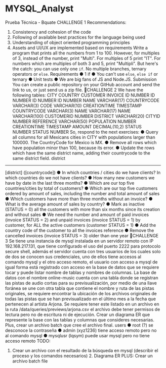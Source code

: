 # MYSQL_Analyst

Prueba Técnica - Bquate
CHALLENGE 1
Recommendations:
1. Consistency and cohesion of the code
2. Following of available best practices for the language being used
3. Understanding of object oriented programming principles
4. Assets and UI/UX are implemented based on requirements
Write a program that prints all the numbers from 1 to 100. However, for multiples of 3, instead of the number, print "Multi". For multiples of 5 print "IT". For numbers which are multiples of both 3 and 5, print "Multipli".
But here's the catch: you can use only one `if`. No multiple branches, ternary operators or `else`.
Requirements
● 1 if
● You can't use `else`, `else if` or ternary
● Unit tests
● We are big fans of JS and Node.JS. Submission
You can create a public repository on your GitHub account and send the link to us, or just send us a zip file.
CHALLENGE 2
We have the following tables:
CITY COUNTRY CUSTOMER INVOICE
ID NUMBER ID NUMBER ID NUMBER ID NUMBER
NAME VARCHAR(17) COUNTRYCODE VARCHAR(3) CODE VARCHAR(10) CREATIONTIME TIMESTAMP
COUNTRYCODE VARCHAR(3) NAME VARCHAR(17) NAME VARCHAR(100) CUSTOMERID NUMBER
DISTRICT VARCHAR(20) CITYID NUMBER REFERENCE VARCHAR(50)
POPULATION NUMBER CREATIONTIME TIMESTAMP AMOUNT DECIMAL(10,2)
STATUS NUMBER STATUS NUMBER
So, respond to the next exercises:
● Query all columns for all Mexicans cities in CITY with populations larger than 100000. The CountryCode for Mexico is MX.
● Remove all rows which have population minor than 100, because its error.
● Update the rows which have the same district name, adding their countrycode to the same district
field.
district
---------------------------------
[district] ([countrycode])
● In which countries / cities do we have clients? In which countries do we not have clients?
● How many new customers we have by date in the last three months?
● Which are our top five countries/cities by total of customers?
● Which are our top five customers ordered by amount of sales, including the number and total amount of sales
● Which customers have more than three months without an invoice?
● What is the average amount of sales by country?
● Mark as inactive (STATUS = 0) all the customers with more than six months since its creation and without sales
● We need the number and amount of paid invoices (invoice STATUS = 2) and unpaid invoices (invoice STATUS = 1) by customer, for ALL the active customers (customer STATUS = 1)
● Add the country code of the customer to all the invoices reference
● Remove the cancelled invoices (invoice STATUS = 3) older than one year
CHALLENGE 3
Se tiene una instancia de mysql instalada en un servidor remoto con IP 192.168.217.131, que tiene configurado el uso del puerto 2222 para protocolo secure shell, además el servidor cuenta con tres usuarios de los cuales solo de dos se conocen sus credenciales, uno de ellos tiene accesos al comando mysql y el otro acceso remoto, el usuario con acceso a mysql de igual forma está registrado con acceso en la base de datos que se requiere tocar y puede listar nombre de tablas y nombres de columnas. La base de datos con el nombre online-music cuenta con una tabla donde se registran las pistas de audio cortas para su previsualización, por medio de una llave foránea se une con otra tabla que contiene el nombre y ruta de las pistas originales, se requiere encontrar la ubicación de los archivos originales de todas las pistas que se han previsualizado en el último mes a la fecha que pertenecen al artista Arjona. Se requiere tener este listado en un archivo en la ruta /data/queries/previews/arjona.csv el archivo debe tener permisos de lectura pero no de escritura ni de ejecución. Crear un diagrama ER que represente la base con las tablas y columnas que consideres necesarias. Plus, crear un archivo batch que cree el archivo final.
users
● root (?) se desconoce la contraseña
● admin (xyz1236) tiene acceso remoto pero no al comando mysql
● mysqlusr (lqsym) puede usar mysql pero no tiene acceso remoto
TODO:
1. Crear un archivo con el resultado de la búsqueda en mysql (describir el proceso y los
comandos necesarios) 2. Diagrama ER PLUS: Crear un archivo batch file
